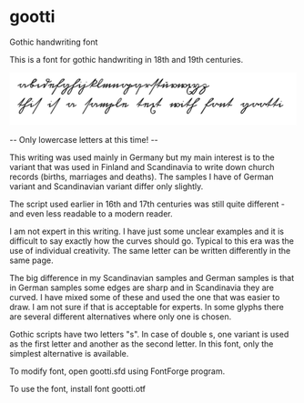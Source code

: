 # gootti
Gothic handwriting font

This is a font for gothic handwriting in 18th and 19th centuries.

![Sample](sample_abc.png)

-- Only lowercase letters at this time! --

This writing was used mainly in Germany but my main interest is to the variant that was used in Finland and Scandinavia
to write down church records (births, marriages and deaths). The samples I have of German variant and Scandinavian
variant differ only slightly.

The script used earlier in 16th and 17th centuries was still quite different - and even less readable
to a modern reader.

I am not expert in this writing. I have just some unclear examples and it is difficult to say exactly how the
curves should go. Typical to this era was the use of individual creativity. The same letter can be written
differently in the same page.

The big difference in my Scandinavian samples and German samples is that in German samples some edges are sharp
and in Scandinavia they are curved. I have mixed some of these and used the one that was easier to draw.
I am not sure if that is acceptable for experts. In some glyphs there are several different alternatives where
only one is chosen.

Gothic scripts have two letters "s". In case of double s, one variant is used as the first letter and another
as the second letter. In this font, only the simplest alternative is available.

To modify font, open gootti.sfd using FontForge program.

To use the font, install font gootti.otf
